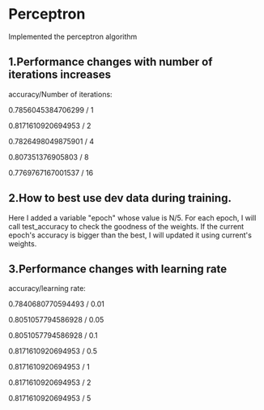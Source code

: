 # Perceptron
Implemented the perceptron algorithm


## 1.Performance changes with number of iterations increases

accuracy/Number of iterations: 

0.7856045384706299 / 1

0.8171610920694953 / 2

0.7826498049875901 / 4

0.807351376905803  / 8

0.7769767167001537 / 16



## 2.How to best use dev data during training.

Here I added a variable "epoch" whose value is N/5. For each epoch, I will call test_accuracy to check the goodness of the weights. If the current epoch's accuracy is bigger than the best, I will updated it using current's weights.


## 3.Performance changes with learning rate

accuracy/learning rate: 

0.7840680770594493 / 0.01

0.8051057794586928 / 0.05

0.8051057794586928 / 0.1

0.8171610920694953 / 0.5

0.8171610920694953 / 1

0.8171610920694953 / 2

0.8171610920694953 / 5

